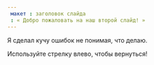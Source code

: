 ```yaml
---
 макет : заголовок слайда
 : « Добро пожаловать на наш второй слайд! »
---
```

Я сделал кучу ошибок не понимая, что делаю.

Используйте стрелку влево, чтобы вернуться!
